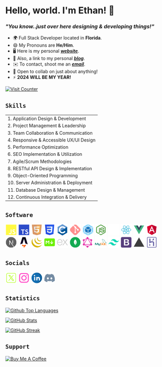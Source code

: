 
# Hello, world. I'm Ethan! 👋

### *"You know..just over here designing & developing things!"*

- 🌍 Full Stack Developer located in **Florida**.
- 😄 My Pronouns are **He/Him**.
- 🖥️ Here is my personal ***[website](https://www.egxworld.net)***.
- 📝 Also, a link to my personal ***[blog](https://www.egxblog.net)***.
- ✉️ To contact, shoot me an ***[email](mailto:egarrisxn@gmail.com)***.
- 🤝 Open to collab on just about anything!
- ⚡ **2024 WILL BE MY YEAR!**

[![Visit Counter](https://komarev.com/ghpvc/?username=EGARRISXN&style=flat-square&color=blue)](https://www.github.com/EGARRISXN)

## `Skills`
  
<table>
  <tr>
    <td>1. Application Design & Development</td>
  </tr>
  <tr>
    <td>2. Project Management & Leadership</td>
  </tr>
  <tr>
    <td>3. Team Collaboration & Communication</td>
  </tr>
  <tr>
    <td>4. Responsive & Accessible UX/UI Design</td>
  </tr>
  <tr>
    <td>5. Performance Optimization</td>
  </tr>
  <tr>
    <td>6. SEO Implementation & Utilization</td>
  </tr>
  <tr>
    <td>7. Agile/Scrum Methodologies</td>
  </tr>
  <tr>
    <td>8. RESTful API Design & Implementation</td>
  </tr>
  <tr>
    <td>9. Object-Oriented Programming</td>
  </tr>
  <tr>
    <td>10. Server Administration & Deployment</td>
  </tr>
  <tr>
    <td>11. Database Design & Management</td>
  </tr>
  <tr>
    <td>12. Continuous Integration & Delivery</td>
  </tr>
</table>

## `Software`

<a href="https://developer.mozilla.org/en-US/docs/Web/JavaScript" target="_blank" rel="noreferrer"><img src="https://raw.githubusercontent.com/EGARRISXN/icons/main/skills/js.svg" width="36" height="36" alt="JavaScript" /></a>
<a href="https://www.typescriptlang.org/" target="_blank" rel="noreferrer"><img src="https://raw.githubusercontent.com/EGARRISXN/icons/main/skills/ts.svg" width="36" height="36" alt="Typescript" /></a>
<a href="https://www.html.com/html5/" target="_blank" rel="noreferrer"><img src="https://raw.githubusercontent.com/EGARRISXN/icons/main/skills/html5.svg" width="36" height="36" alt="Html5" /></a>
<a href="https://www.css3.com/" target="_blank" rel="noreferrer"> <img src="https://raw.githubusercontent.com/EGARRISXN/icons/main/skills/css3.svg" width="36" height="36" alt="Css3" /></a>
<a href="https://www.cprogramming.com/" target="_blank" rel="noreferrer"><img src="https://raw.githubusercontent.com/EGARRISXN/icons/main/skills/c.svg" width="36" height="36" alt="C" /></a>
<a href="https://www.git-scm.com/" target="_blank" rel="noreferrer"><img src="https://raw.githubusercontent.com/EGARRISXN/icons/main/skills/git.svg" width="36" height="36" alt="Git" /></a>
<a href="https://webpack.js.org/" target="_blank" rel="noreferrer"><img src="https://raw.githubusercontent.com/EGARRISXN/icons/main/skills/webpack.svg" width="36" height="36" alt="Webpack" /></a>
<a href="https://www.nodejs.org/" target="_blank" rel="noreferrer"><img src="https://raw.githubusercontent.com/EGARRISXN/icons/main/skills/nodejs.svg" width="36" height="36" alt="NodeJS" /></a>
<a href="https://www.deno.com/" target="_blank" rel="noreferrer"><img src="https://raw.githubusercontent.com/EGARRISXN/icons/main/skills/deno.svg" width="36" height="36" alt="Deno" /></a>
<a href="https://www.reactjs.org/" target="_blank" rel="noreferrer"><img src="https://raw.githubusercontent.com/EGARRISXN/icons/main/skills/react.svg" width="36" height="36" alt="React" /></a>
<a href="https://www.vuejs.org/" target="_blank" rel="noreferrer"><img src="https://raw.githubusercontent.com/EGARRISXN/icons/main/skills/vue.svg" width="36" height="36" alt="Vue" /></a>
<a href="https://www.angular.org/" target="_blank" rel="noreferrer"><img src="https://raw.githubusercontent.com/EGARRISXN/icons/main/skills/angular.svg" width="36" height="36" alt="Angular" /></a>
<br/>
<a href="https://www.nextjs.org/" target="_blank" rel="noreferrer"><img src="https://raw.githubusercontent.com/EGARRISXN/icons/main/skills/next.svg" width="36" height="36" alt="NextJS" /></a>
<a href="https://www.astro.build/" target="_blank" rel="noreferrer"> <img src="https://raw.githubusercontent.com/EGARRISXN/icons/main/skills/astro.svg" width="36" height="36" alt="Astro" /></a>
<a href="https://www.jquery.com/" target="_blank" rel="noreferrer"> <img src="https://raw.githubusercontent.com/EGARRISXN/icons/main/skills/jquery.svg" width="36" height="36" alt="jQuery" /></a>
<a href="https://www.markdownguide.org/" target="_blank" rel="noreferrer"> <img src="https://raw.githubusercontent.com/EGARRISXN/icons/main/skills/markdown.svg" width="36" height="36"  alt="Markdown" /></a>
<a href="https://www.expressjs.com/" target="_blank" rel="noreferrer"><img src="https://raw.githubusercontent.com/EGARRISXN/icons/main/skills/express.svg" width="36" height="36" alt="Express" /></a>
<a href="https://www.mongodb.com/" target="_blank" rel="noreferrer"><img src="https://raw.githubusercontent.com/EGARRISXN/icons/main/skills/mongodb.svg" width="36" height="36" alt="MongoDB" /></a>
<a href="https://www.graphql.org/" target="_blank" rel="noreferrer"><img src="https://raw.githubusercontent.com/EGARRISXN/icons/main/skills/graphql.svg" width="36" height="36" alt="GraphQL" /></a>
<a href="https://www.mysql.com/" target="_blank" rel="noreferrer"><img src="https://raw.githubusercontent.com/EGARRISXN/icons/main/skills/mysql.svg" width="36" height="36" alt="MySQL" /></a>
<a href="https://www.tailwindcss.com/" target="_blank" rel="noreferrer"><img src="https://raw.githubusercontent.com/EGARRISXN/icons/main/skills/tailwindcss.svg" width="36" height="36" alt="TailwindCSS" /></a>
<a href="https://www.getbootstrap.com/" target="_blank" rel="noreferrer"> <img src="https://raw.githubusercontent.com/EGARRISXN/icons/main/skills/bootstrap.svg" width="36" height="36" alt="Bootstrap" /></a>
<a href="https://www.vercel.com/" target="_blank" rel="noreferrer"> <img src="https://raw.githubusercontent.com/EGARRISXN/icons/main/skills/vercel.svg" width="36" height="36" alt="Vercel" /></a>
<a href="https://www.heroku.com/" target="_blank" rel="noreferrer"> <img src="https://raw.githubusercontent.com/EGARRISXN/icons/main/skills/heroku.svg" width="36" height="36" alt="Heroku" /></a>

## `Socials`

<a href="https://www.x.com/eg_xo_" target="_blank" rel="noreferrer"><img src="https://raw.githubusercontent.com/EGARRISXN/icons/main/socials/x.svg" width="36" height="36" alt="X" /></a>
<a href="https://www.instagram.com/eg___xo/" target="_blank" rel="noreferrer"><img src="https://raw.githubusercontent.com/EGARRISXN/icons/main/socials/instagram.svg" width="36" height="36" alt="Instagram" /></a>
<a href="https://www.linkedin.com/in/ethan-gx/" target="_blank" rel="noreferrer"><img src="https://raw.githubusercontent.com/EGARRISXN/icons/main/socials/linkedin.svg" width="36" height="36" alt="LinkedIn" /></a>
<a href="https://www.discord.com/users/eg___xo" target="_blank" rel="noreferrer"><img src="https://raw.githubusercontent.com/EGARRISXN/icons/main/socials/discord.svg" width="36" height="36" alt="Discord" /></a>

## `Statistics`

[![Github Top Languages](https://github-readme-stats.vercel.app/api/top-langs?username=egarrisxn&show_icons=true&layout=compact&theme=vision-friendly-dark)](https://github.com/anuraghazra/github-readme-stats)

[![GitHub Stats](https://github-readme-stats.vercel.app/api?username=egarrisxn&show_icons=true&rank_icon=github&include_all_commits=true&layout=compact&theme=vision-friendly-dark)](https://github.com/anuraghazra/github-readme-stats)

[![GitHub Streak](https://streak-stats.demolab.com?user=egarrisxn&theme=vision-friendly-dark)](https://github.com/denvercoder1/github-readme-streak-stats)

## `Support`

<a href="https://www.buymeacoffee.com/egarrisxn"><img src="https://cdn.buymeacoffee.com/buttons/v2/default-yellow.png" height="50" width="210" alt="Buy Me A Coffee" /></a>
